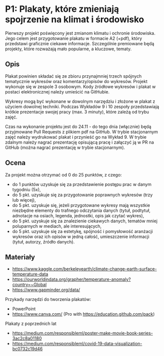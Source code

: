 # P1: Plakaty, które zmieniają spojrzenie na klimat i środowisko

Pierwszy projekt poświęcony jest zmianom klimatu i ochronie środowiska. Jego celem jest przygotowanie plakatu w formacie A2 (+pdf), który przedstawi graficznie ciekawe informacje. Szczególnie premiowane będą projekty, które rozważają mało popularne, a kluczowe, tematy.

## Opis

Plakat powinien składać się ze zbioru przynajmniej trzech spójnych tematycznie wykresów oraz komentarzy/opisów do wykresów. Projekt wykonuje się w zespole 3 osobowym. Kody źródłowe wykresów i plakat w postaci elektronicznej należy umieścić na GitHubie.

Wykresy mogą być wykonane w dowolnym narzędziu i złożone w plakat z użyciem dowolnej techniki. Podczas Wykładów 9 i 10 zespoły przedstawiają krótkie prezentacje swojej pracy (max. 3 minuty), które zależą od trybu zajęć.

Czas na wykonanie projektu jest do 24.11 - do tego dnia (włącznie) będą przyjmowane Pull Requests z plikiem pdf na GitHub. W trybie stacjonarnym zajęć należy wydrukować plakat i przynieść go na Wykład 9. W trybie zdalnym należy nagrać prezentację opisującą pracę i załączyć ją w PR na GitHub (można nagrać prezentację w trybie stacjonarnym).

## Ocena

Za projekt można otrzymać od 0 do 25 punktów, z czego:
- do 1 punktów uzyskuje się za przedstawienie postępu prac w danym tygodniu (5x),
- do 5 pkt. uzyskuje się za przygotowanie poprawnych wykresów (trzy lub więcej),
- do 5 pkt. uzyskuje się, jeżeli przygotowane wykresy mają wszystkie niezbędne elementy do trafnego odczytania danych (tytuł, podtytuł, adnotacje na osiach, legenda, jednostki, opis jak czytać wykres),
- do 5 pkt. uzyskuje się za znalezienie ciekawych danych, tematów mniej poluparnych w mediach, ale interesujących,
- do 5 pkt. uzyskuje się za estetykę, spójność i pomysłowość aranżacji wykresów oraz ich opisów w jedną całość, umieszczenie informacji (tytuł, autorzy, źródło danych).

## Materiały

- https://www.kaggle.com/berkeleyearth/climate-change-earth-surface-temperature-data
- https://ourworldindata.org/grapher/temperature-anomaly?country=~Global
- https://www.gapminder.org/data/

Przykady narzędzi do tworzenia plakatów:

- PowerPoint
- https://www.canva.com/ (Pro with https://education.github.com/pack)

Plakaty z poprzednich lat

- https://medium.com/responsibleml/poster-make-movie-book-series-3ac2c8a01180
- https://medium.com/responsibleml/covid-19-data-visualization-bc0732c19d46

